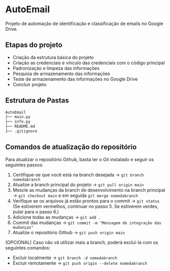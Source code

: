 # AutoEmail
Projeto de automação de identificação e classificação de emails no Google Drive.

## Etapas do projeto

* Criação da estrutura básica do projeto
* Criação as credenciais e vínculo das credenciais com o código principal
* Padronização e limpeza das informações
* Pesquisa de armazenamento das informações
* Teste de armazenamento das informações no Google Drive
* Concluir projeto

## Estrutura de Pastas

```txt
AutoEmail
├── main.py
├── info.py
├── README.md
├── .gitignore
```

## Comandos de atualização do repositório

Para atualizar o repositório Github, basta ter o Git instalado e seguir os seguintes passos:

  1. Certifique-se que você está na branch desejada -> `git branch nomedabranch`
  2. Atualize a branch principal do projeto -> `git pull origin main`
  3. Mescle as mudanças da branch de desenvolvimento na branch principal -> `git checkout main` e em seguida `git merge nomedabranch`
  4. Verifique se os arquivos já estão prontos para o commit -> `git status` (Se estiverem vermelhos, continuar no passo 5. Se estiverem verdes, pular para o passo 6.)
  5. Adicione todas as mudanças -> `git add .`
  6. Commit das mudanças -> `git commit -m "Mensagem de integração das mudanças"`
  7. Atualize o repositório Github -> `git push origin main`
  
(OPCIONAL) Caso não vá utilizar mais a branch, poderá excluí-la com os seguintes comandos:
* Excluir localmente -> `git branch -d nomedabranch`
* Excluir remotamente -> `git push origin --delete nomedabranch`